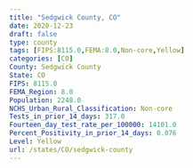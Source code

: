```yaml
---
title: "Sedgwick County, CO"
date: 2020-12-23
draft: false
type: county
tags: [FIPS:8115.0,FEMA:8.0,Non-core,Yellow]
categories: [CO]
County: Sedgwick County
State: CO
FIPS: 8115.0
FEMA_Region: 8.0
Population: 2248.0
NCHS_Urban_Rural_Classification: Non-core
Tests_in_prior_14_days: 317.0
Fourteen_day_test_rate_per_100000: 14101.0
Percent_Positivity_in_prior_14_days: 0.076
Level: Yellow
url: /states/CO/sedgwick-county
---
```



